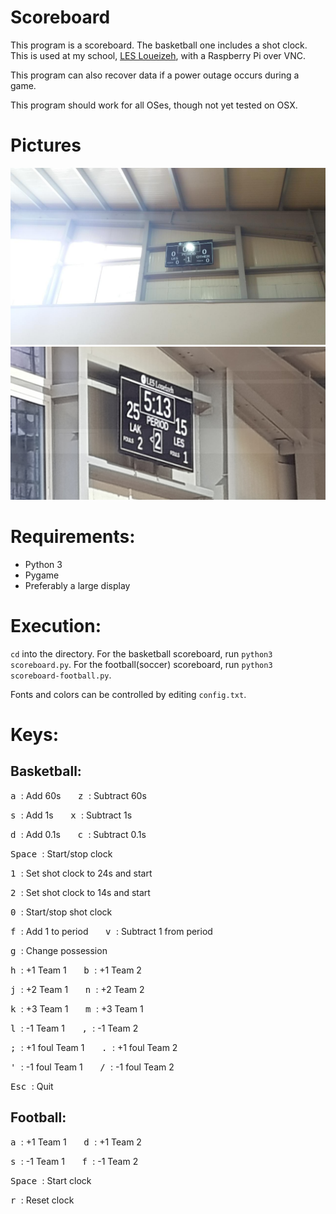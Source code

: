 # Scoreboard
This program is a scoreboard. The basketball one includes a shot clock. This is used at my school, [LES Loueizeh](lesbg.com), with a Raspberry Pi over VNC.

This program can also recover data if a power outage occurs during a game.

This program should work for all OSes, though not yet tested on OSX.

# Pictures
<img src="images/1.jpg">
<img src="images/2.jpg">

# Requirements:
* Python 3
* Pygame
* Preferably a large display

# Execution:
`cd` into the directory.
For the basketball scoreboard, run `python3 scoreboard.py`.
For the football(soccer) scoreboard, run `python3 scoreboard-football.py`.

Fonts and colors can be controlled by editing `config.txt`.

# Keys:

## Basketball:
<kbd> a </kbd>: Add 60s &nbsp;&nbsp;&nbsp;&nbsp;&nbsp; <kbd> z </kbd>: Subtract 60s

<kbd> s </kbd>: Add 1s &nbsp;&nbsp;&nbsp;&nbsp;&nbsp; <kbd> x </kbd>: Subtract 1s

<kbd> d </kbd>: Add 0.1s &nbsp;&nbsp;&nbsp;&nbsp;&nbsp; <kbd> c </kbd>: Subtract 0.1s

<kbd> Space </kbd>: Start/stop clock

<kbd> 1 </kbd>: Set shot clock to 24s and start

<kbd> 2 </kbd>: Set shot clock to 14s and start

<kbd> 0 </kbd>: Start/stop shot clock

<kbd> f </kbd>: Add 1 to period &nbsp;&nbsp;&nbsp;&nbsp;&nbsp; <kbd> v </kbd>: Subtract 1 from period

<kbd> g </kbd>: Change possession

<kbd> h </kbd>: +1 Team 1 &nbsp;&nbsp;&nbsp;&nbsp;&nbsp; <kbd> b </kbd>: +1 Team 2

<kbd> j </kbd>: +2 Team 1 &nbsp;&nbsp;&nbsp;&nbsp;&nbsp; <kbd> n </kbd>: +2 Team 2

<kbd> k </kbd>: +3 Team 1 &nbsp;&nbsp;&nbsp;&nbsp;&nbsp; <kbd> m </kbd>: +3 Team 1

<kbd> l </kbd>: -1 Team 1 &nbsp;&nbsp;&nbsp;&nbsp;&nbsp; <kbd> , </kbd>: -1 Team 2

<kbd> ; </kbd>: +1 foul Team 1 &nbsp;&nbsp;&nbsp;&nbsp;&nbsp; <kbd> . </kbd>: +1 foul Team 2

<kbd> ' </kbd>: -1 foul Team 1 &nbsp;&nbsp;&nbsp;&nbsp;&nbsp; <kbd> / </kbd>: -1 foul Team 2

<kbd> Esc </kbd>: Quit

## Football:

<kbd> a </kbd>: +1 Team 1 &nbsp;&nbsp;&nbsp;&nbsp;&nbsp; <kbd> d </kbd>: +1 Team 2

<kbd> s </kbd>: -1 Team 1 &nbsp;&nbsp;&nbsp;&nbsp;&nbsp; <kbd> f </kbd>: -1 Team 2

<kbd> Space </kbd>: Start clock

<kbd> r </kbd>: Reset clock
